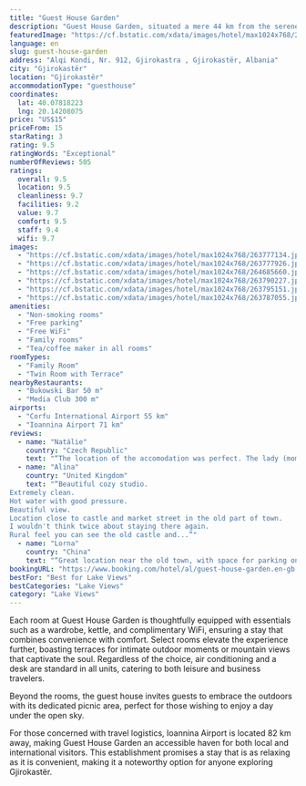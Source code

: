 ```yaml
---
title: "Guest House Garden"
description: "Guest House Garden, situated a mere 44 km from the serene Zaravina Lake in Gjirokastër, emerges as a charming retreat for travelers seeking both city and garden views."
featuredImage: "https://cf.bstatic.com/xdata/images/hotel/max1024x768/263777134.jpg?k=b1774fd0e9058a708cd7879db93ff05d5cc4983eb1d4bf760bd52b883a2d7da7&o=&hp=1"
language: en
slug: guest-house-garden
address: "Alqi Kondi, Nr. 912, Gjirokastra , Gjirokastër, Albania"
city: "Gjirokastër"
location: "Gjirokastër"
accommodationType: "guesthouse"
coordinates:
  lat: 40.07818223
  lng: 20.14208075
price: "US$15"
priceFrom: 15
starRating: 3
rating: 9.5
ratingWords: "Exceptional"
numberOfReviews: 505
ratings:
  overall: 9.5
  location: 9.5
  cleanliness: 9.7
  facilities: 9.2
  value: 9.7
  comfort: 9.5
  staff: 9.4
  wifi: 9.7
images:
  - "https://cf.bstatic.com/xdata/images/hotel/max1024x768/263777134.jpg?k=b1774fd0e9058a708cd7879db93ff05d5cc4983eb1d4bf760bd52b883a2d7da7&o=&hp=1"
  - "https://cf.bstatic.com/xdata/images/hotel/max1024x768/263777926.jpg?k=ee0eca19325711895f0c5331d14b2eafe3559b228443d8077beaaf7a4ce8e72b&o=&hp=1"
  - "https://cf.bstatic.com/xdata/images/hotel/max1024x768/264685660.jpg?k=7d340692f0ee5ffb781c043aedb8fb47fd43759d7d4bafb5867ab869121d4def&o=&hp=1"
  - "https://cf.bstatic.com/xdata/images/hotel/max1024x768/263790227.jpg?k=dcf115a079bb84aab9d842a1380bc42837b19b1a2998d7a019894fe77ade9b06&o=&hp=1"
  - "https://cf.bstatic.com/xdata/images/hotel/max1024x768/263795151.jpg?k=3de66d996aed2296f3a0e3c87afce5fd61e4c2b418814c3fc4155dd40f69e436&o=&hp=1"
  - "https://cf.bstatic.com/xdata/images/hotel/max1024x768/263787055.jpg?k=b2a6bb11e485992427887a88fb6243fc8155c80dc7d71be7aaee87bbdd74b710&o=&hp=1"
amenities:
  - "Non-smoking rooms"
  - "Free parking"
  - "Free WiFi"
  - "Family rooms"
  - "Tea/coffee maker in all rooms"
roomTypes:
  - "Family Room"
  - "Twin Room with Terrace"
nearbyRestaurants:
  - "Bukowski Bar 50 m"
  - "Media Club 300 m"
airports:
  - "Corfu International Airport 55 km"
  - "Ioannina Airport 71 km"
reviews:
  - name: "Natálie"
    country: "Czech Republic"
    text: "“The location of the accomodation was perfect. The lady (mom of the owner i guess) was so nice to us! Such a sweet woman!! She cooked some pasta for us! I can only recommend.”"
  - name: "Alina"
    country: "United Kingdom"
    text: "“Beautiful cozy studio.
Extremely clean.
Hot water with good pressure.
Beautiful view.
Location close to castle and market street in the old part of town.
I wouldn't think twice about staying there again.
Rural feel you can see the old castle and...”"
  - name: "Lorna"
    country: "China"
    text: "“Great location near the old town, with space for parking on the street outside and a great view. Excellent value for money, especially since you can sleep five people in the family room.”"
bookingURL: "https://www.booking.com/hotel/al/guest-house-garden.en-gb.html?aid=8035640"
bestFor: "Best for Lake Views"
bestCategories: "Lake Views"
category: "Lake Views"
---
```


Each room at Guest House Garden is thoughtfully equipped with essentials such as a wardrobe, kettle, and complimentary WiFi, ensuring a stay that combines convenience with comfort. Select rooms elevate the experience further, boasting terraces for intimate outdoor moments or mountain views that captivate the soul. Regardless of the choice, air conditioning and a desk are standard in all units, catering to both leisure and business travelers.

Beyond the rooms, the guest house invites guests to embrace the outdoors with its dedicated picnic area, perfect for those wishing to enjoy a day under the open sky.

For those concerned with travel logistics, Ioannina Airport is located 82 km away, making Guest House Garden an accessible haven for both local and international visitors. This establishment promises a stay that is as relaxing as it is convenient, making it a noteworthy option for anyone exploring Gjirokastër.